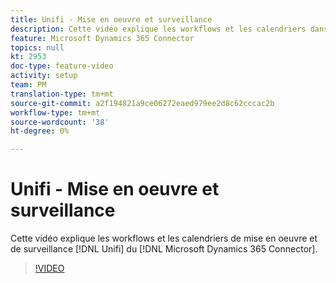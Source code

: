 ```yaml
---
title: Unifi - Mise en oeuvre et surveillance
description: Cette vidéo explique les workflows et les calendriers dans Unifi pour l'exploitation et la surveillance de Microsoft Dynamics 365 Connector.
feature: Microsoft Dynamics 365 Connector
topics: null
kt: 2953
doc-type: feature-video
activity: setup
team: PM
translation-type: tm+mt
source-git-commit: a2f194821a9ce06272eaed979ee2d8c62cccac2b
workflow-type: tm+mt
source-wordcount: '38'
ht-degree: 0%

---
```



# Unifi - Mise en oeuvre et surveillance

Cette vidéo explique les workflows et les calendriers de mise en oeuvre et de surveillance [!DNL Unifi] du [!DNL Microsoft Dynamics 365 Connector].

>[!VIDEO](https://video.tv.adobe.com/v/27391?quality=12)
